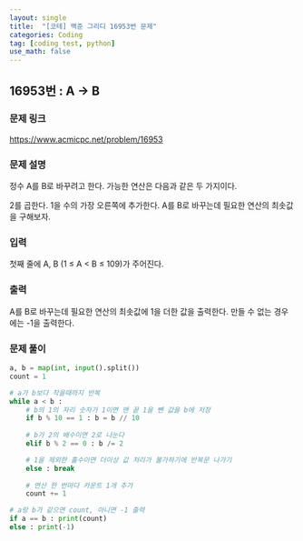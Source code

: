 ```yaml
---
layout: single
title:  "[코테] 백준 그리디 16953번 문제"
categories: Coding
tag: [coding test, python]
use_math: false
---
```


## 16953번 : A → B
### 문제 링크
<https://www.acmicpc.net/problem/16953>

### 문제 설명
정수 A를 B로 바꾸려고 한다. 가능한 연산은 다음과 같은 두 가지이다.

2를 곱한다.
1을 수의 가장 오른쪽에 추가한다. 
A를 B로 바꾸는데 필요한 연산의 최솟값을 구해보자.

### 입력
첫째 줄에 A, B (1 ≤ A < B ≤ 109)가 주어진다.

### 출력
A를 B로 바꾸는데 필요한 연산의 최솟값에 1을 더한 값을 출력한다. 만들 수 없는 경우에는 -1을 출력한다.

### 문제 풀이


```python
a, b = map(int, input().split())
count = 1

# a가 b보다 작을때까지 반복
while a < b : 
    # b의 1의 자리 숫자가 1이면 맨 끝 1을 뺀 값을 b에 저장
    if b % 10 == 1 : b = b // 10
        
    # b가 2의 배수이면 2로 나눈다
    elif b % 2 == 0 : b /= 2

    # 1을 제외한 홀수이면 더이상 값 처리가 불가하기에 반복문 나가기
    else : break
        
    # 연산 한 번마다 카운트 1개 추가
    count += 1

# a랑 b가 같으면 count, 아니면 -1 출력
if a == b : print(count)
else : print(-1)
```

